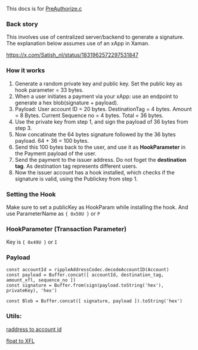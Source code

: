 This docs is for [PreAuthorize.c](https://github.com/technotip/HookExamples/blob/main/PreAuthorize/PreAuthorize.c)

### Back story
This involves use of centralized server/backend to generate a signature.
The explanation below assumes use of an xApp in Xaman.

https://x.com/Satish_nl/status/1831962572297531847

### How it works
1. Generate a random private key and public key. Set the public key as hook parameter = 33 bytes.
2. When a user initiates a payment via your xApp: use an endpoint to generate a hex blob(signature + payload).
3. Payload: User account ID = 20 bytes. DestinationTag = 4 bytes. Amount = 8 Bytes. Current Sequence no = 4 bytes. Total = 36 bytes.
4. Use the private key from step 1, and sign the payload of 36 bytes from step 3.
5. Now concatinate the 64 bytes signature followed by the 36 bytes payload. 64 + 36 = 100 bytes.
6. Send this 100 bytes back to the user, and use it as **HookParameter** in the Payment payload of the user.
7. Send the payment to the issuer address. Do not foget the **destination tag**. As destination tag represents different users.
8. Now the issuer account has a hook installed, which checks if the signature is valid, using the Publickey from step 1.

### Setting the Hook
Make sure to set a publicKey as HookParam while installing the hook. 
And use ParameterName as `{ 0x50U }` or `P`

### HookParameter (Transaction Parameter)
Key is `{ 0x49U }` or `I`

### Payload
```
const accountId = rippleAddressCodec.decodeAccountID(Account)
const payload = Buffer.concat([ accountId, destination_tag, amount_xfl, sequence_no ])
const signature = Buffer.from(sign(payload.toString('hex'), privateKey), 'hex')

const Blob = Buffer.concat([ signature, payload ]).toString('hex')
```

### Utils:
[raddress to account id](https://github.com/technotip/HooksTools/blob/main/raddress-to-accountid.ts)

[float to XFL](https://github.com/technotip/HooksTools/blob/main/float-to-xfl.ts)
